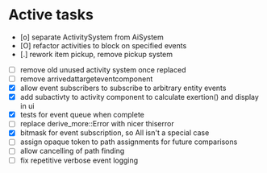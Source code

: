 # Active tasks

* [o] separate ActivitySystem from AiSystem
* [O] refactor activities to block on specified events
* [.] rework item pickup, remove pickup system
* [ ] remove old unused activity system once replaced
* [ ] remove arrivedattargeteventcomponent
* [X] allow event subscribers to subscribe to arbitrary entity events
* [X] add subactivty to activity component to calculate exertion() and display in ui
* [X] tests for event queue when complete
* [ ] replace derive_more::Error with nicer thiserror
* [X] bitmask for event subscription, so All isn't a special case
* [ ] assign opaque token to path assignments for future comparisons
* [ ] allow cancelling of path finding
* [ ] fix repetitive verbose event logging

